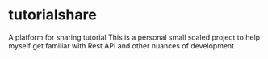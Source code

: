 # tutorialshare
A platform for sharing tutorial
This is a personal small scaled project to help myself get familiar with Rest API and other nuances of development
